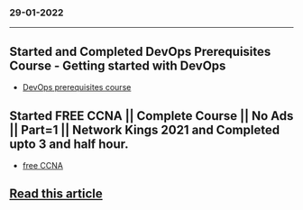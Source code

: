 ### 29-01-2022
---


## Started and Completed DevOps Prerequisites Course - Getting started with DevOps

- [DevOps prerequisites course](https://www.youtube.com/watch?v=Wvf0mBNGjXY&t=9285s)


## Started FREE CCNA || Complete Course || No Ads || Part=1 || Network Kings 2021 and Completed upto 3 and half hour.

- [free CCNA](https://www.youtube.com/watch?v=rv3QK2UquxM&t=0s&ab_channel=NetworkKings)


## [Read this article](https://github.com/MichaelCade/90DaysOfDevOps/blob/main/Days/day07.md)

